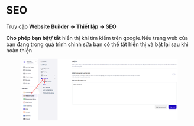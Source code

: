 # SEO

Truy cập **Website Builder -> Thiết lập  -> SEO**&#x20;

**Cho phép bạn bật/ tắt** hiển thị khi tìm kiếm trên google.Nếu trang web của bạn đang trong quá trình chỉnh sửa bạn có thể tắt hiển thị và bật lại sau khi hoàn thiện

<figure><img src="../../.gitbook/assets/image (1394).png" alt=""><figcaption></figcaption></figure>
